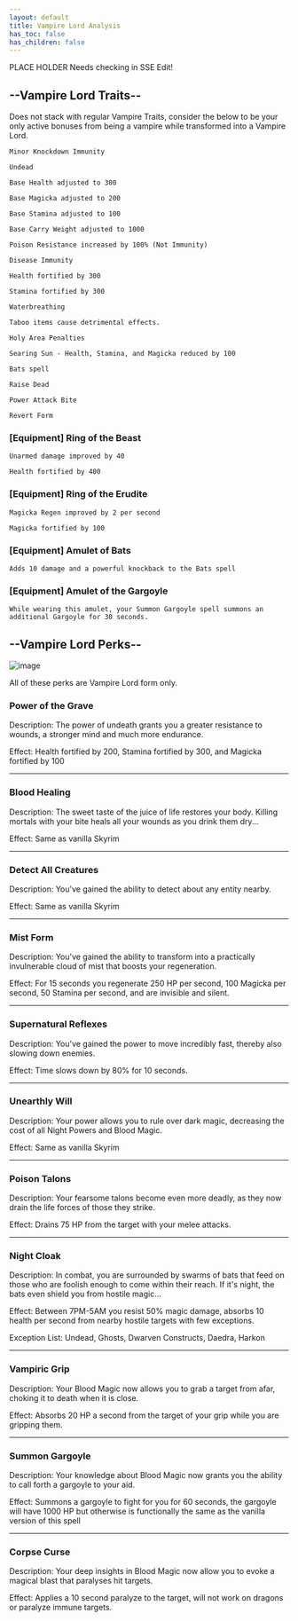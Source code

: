 ```yaml
---
layout: default
title: Vampire Lord Analysis
has_toc: false
has_children: false
---
```


PLACE HOLDER Needs checking in SSE Edit!


## --Vampire Lord Traits--

Does not stack with regular Vampire Traits, consider the below to be your only active bonuses from being a vampire while transformed into a Vampire Lord.

    Minor Knockdown Immunity

    Undead

    Base Health adjusted to 300

    Base Magicka adjusted to 200

    Base Stamina adjusted to 100

    Base Carry Weight adjusted to 1000

    Poison Resistance increased by 100% (Not Immunity)

    Disease Immunity

    Health fortified by 300

    Stamina fortified by 300

    Waterbreathing

    Taboo items cause detrimental effects.

    Holy Area Penalties

    Searing Sun - Health, Stamina, and Magicka reduced by 100

    Bats spell

    Raise Dead

    Power Attack Bite

    Revert Form

### [Equipment] Ring of the Beast

    Unarmed damage improved by 40

    Health fortified by 400

### [Equipment] Ring of the Erudite

    Magicka Regen improved by 2 per second

    Magicka fortified by 100

### [Equipment] Amulet of Bats

    Adds 10 damage and a powerful knockback to the Bats spell

### [Equipment] Amulet of the Gargoyle

    While wearing this amulet, your Summon Gargoyle spell summons an additional Gargoyle for 30 seconds.

## --Vampire Lord Perks--

![image](https://user-images.githubusercontent.com/26418143/157992960-41b4cff2-d47c-48b8-bd43-20281325fa5a.png)


All of these perks are Vampire Lord form only.

### Power of the Grave

Description: The power of undeath grants you a greater resistance to wounds, a stronger mind and much more endurance.

Effect: Health fortified by 200, Stamina fortified by 300, and Magicka fortified by 100

---

### Blood Healing

Description: The sweet taste of the juice of life restores your body. Killing mortals with your bite heals all your wounds as you drink them dry...

Effect: Same as vanilla Skyrim

---

### Detect All Creatures

Description: You've gained the ability to detect about any entity nearby.

Effect: Same as vanilla Skyrim

---

### Mist Form

Description: You've gained the ability to transform into a practically invulnerable cloud of mist that boosts your regeneration.

Effect: For 15 seconds you regenerate 250 HP per second, 100 Magicka per second, 50 Stamina per second, and are invisible and silent.

---

### Supernatural Reflexes

Description: You've gained the power to move incredibly fast, thereby also slowing down enemies.

Effect: Time slows down by 80% for 10 seconds.

---

### Unearthly Will

Description: Your power allows you to rule over dark magic, decreasing the cost of all Night Powers and Blood Magic.

Effect: Same as vanilla Skyrim

---

### Poison Talons

Description: Your fearsome talons become even more deadly, as they now drain the life forces of those they strike.

Effect: Drains 75 HP from the target with your melee attacks.

---

### Night Cloak

Description: In combat, you are surrounded by swarms of bats that feed on those who are foolish enough to come within their reach. If it's night, the bats even shield you from hostile magic...

Effect: Between 7PM-5AM you resist 50% magic damage, absorbs 10 health per second from nearby hostile targets with few exceptions.

Exception List: Undead, Ghosts, Dwarven Constructs, Daedra, Harkon

---

### Vampiric Grip

Description: Your Blood Magic now allows you to grab a target from afar, choking it to death when it is close.

Effect: Absorbs 20 HP a second from the target of your grip while you are gripping them.

---

### Summon Gargoyle

Description: Your knowledge about Blood Magic now grants you the ability to call forth a gargoyle to your aid.

Effect: Summons a gargoyle to fight for you for 60 seconds, the gargoyle will have 1000 HP but otherwise is functionally the same as the vanilla version of this spell

---

### Corpse Curse

Description: Your deep insights in Blood Magic now allow you to evoke a magical blast that paralyses hit targets.

Effect: Applies a 10 second paralyze to the target, will not work on dragons or paralyze immune targets.